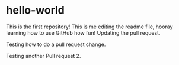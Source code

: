 # hello-world
This is the first repository!
This is me editing the readme file, hooray learning how to use GitHub how fun!
Updating the pull request.


Testing how to do a pull request change.


Testing another Pull request 2.

